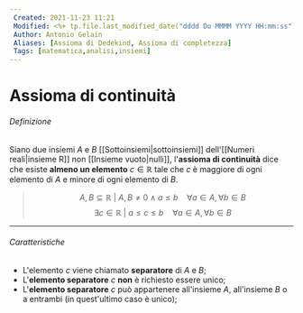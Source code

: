 ```yaml
---
 Created: 2021-11-23 11:21
 Modified: <%+ tp.file.last_modified_date("dddd Do MMMM YYYY HH:mm:ss") %>
 Author: Antonio Gelain
 Aliases: [Assioma di Dedekind, Assioma di completezza]
 Tags: [matematica,analisi,insiemi]
---
```


# Assioma di continuità

###### Definizione

Siano due insiemi $A$ e $B$ [[Sottoinsiemi|sottoinsiemi]] dell'[[Numeri reali|insieme R]] non [[Insieme vuoto|nulli]], l'**assioma di continuità** dice che esiste **almeno un elemento** $c \in \mathbb{R}$ tale che $c$ è maggiore di ogni elemento di $A$ e minore di ogni elemento di $B$.

> $$A, B \subseteq \mathbb{R}\ |\ A, B \ne 0 \land a \le b\ \ \ \ \forall a \in A, \forall b \in B$$
> $$\exists c \in \mathbb{R}\ |\ a \le c \le b\ \ \ \ \forall a \in A, \forall b \in B$$

---

###### Caratteristiche

- L'elemento $c$ viene chiamato **separatore** di $A$ e $B$;
- L'**elemento separatore** $c$ **non** è richiesto essere unico;
- L'**elemento separatore** $c$ può appartenere all'insieme $A$, all'insieme $B$ o a entrambi (in quest'ultimo caso è unico);